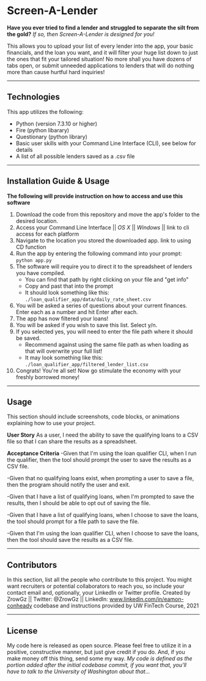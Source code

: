 # Screen-A-Lender

**Have you ever tried to find a lender and struggled to separate the silt from the gold?**
*If so, then Screen-A-Lender is designed for you!*

This allows you to upload your list of every lender into the app, your basic financials, and the loan you want, and it will filter your huge list 
    down to just the ones that fit your tailored situation! No more shall you have dozens of tabs open, or submit unneeded applications to lenders 
    that will do nothing more than cause hurtful hard inquiries!

---

## Technologies

This app utilizes the following:
- Python (version 7.3.10 or higher)
- Fire (python libarary)
- Questionary (python library)
- Basic user skills with your Command Line Interface (CLI), see below for details
- A list of all possible lenders saved as a .csv file

---

## Installation Guide & Usage

**The following will provide instruction on how to access and use this software**

1) Download the code from this repository and move the app's folder to the desired location. 
2) Access your Command Line Interface || *OS X* || *Windows* ||  link to cli access for each platform
3) Navigate to the location you stored the downloaded app. link to using CD function
4) Run the app by entering the following command into your prompt: `python app.py`
5) The software will require you to direct it to the spreadsheet of lenders you have compiled.
    - You can find that path by right clicking on your file and "get info" 
    - Copy and past that into the prompt
    - It should look something like this: `./loan_qualifier_app/data/daily_rate_sheet.csv`
6) You will be asked a series of questions about your current finances. Enter each as a number and hit Enter after each.
7) The app has now filtered your loans!
8) You will be asked if you wish to save this list. Select y/n. 
9) If you selected yes, you will need to enter the file path where it should be saved.
    - Recommend against using the same file path as when loading as that will overwrite your full list!
    - It may look something like this: `./loan_qualifier_app/filtered_lender_list.csv`
10) Congrats! You're all set! Now go stimulate the economy with your freshly borrowed money! 

---

## Usage

This section should include screenshots, code blocks, or animations explaining how to use your project.

**User Story**
As a user, I need the ability to save the qualifying loans to a CSV file so that I can 
share the results as a spreadsheet.

**Acceptance Criteria**
-Given that I'm using the loan qualifier CLI, when I run the qualifier, then the tool should
    prompt the user to save the results as a CSV file.

-Given that no qualifying loans exist, when prompting a user to save a file, then the program
    should notify the user and exit.

-Given that I have a list of qualifying loans, when I'm prompted to save the results, then I 
    should be able to opt out of saving the file.

-Given that I have a list of qualifying loans, when I choose to save the loans, the tool 
    should prompt for a file path to save the file.

-Given that I'm using the loan qualifier CLI, when I choose to save the loans, then the tool
    should save the results as a CSV file.

---

## Contributors

In this section, list all the people who contribute to this project. You might want recruiters or potential collaborators to reach you, so include your contact email and, optionally, your LinkedIn or Twitter profile.
Created by ZrowGz || Twitter: @ZrowGz || LinkedIn: www.linkedin.com/in/eamon-conheady
codebase and instructions provided by UW FinTech Course, 2021

---

## License

My code here is released as open source. Please feel free to utilize it in a positive, constructive manner, but just give credit if you do. And, if you make money off this thing, send some my way. *My code is defined as the portion added after the initial codebase commit, if you want that, you'll have to talk to the University of Washington about that...*
